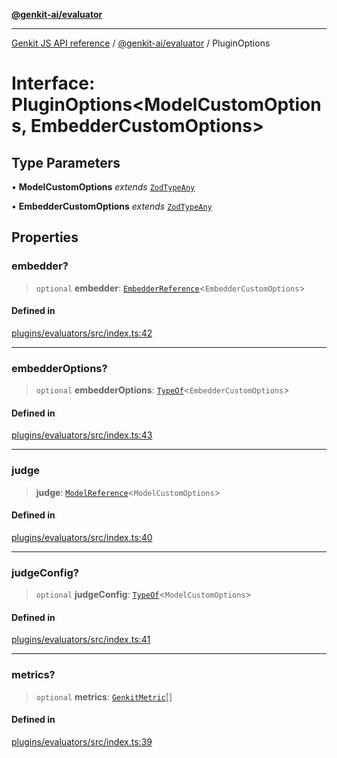 [**@genkit-ai/evaluator**](../README.md)

***

[Genkit JS API reference](../../../README.md) / [@genkit-ai/evaluator](../README.md) / PluginOptions

# Interface: PluginOptions\<ModelCustomOptions, EmbedderCustomOptions\>

## Type Parameters

• **ModelCustomOptions** *extends* [`ZodTypeAny`](../../../genkit/namespaces/z/type-aliases/ZodTypeAny.md)

• **EmbedderCustomOptions** *extends* [`ZodTypeAny`](../../../genkit/namespaces/z/type-aliases/ZodTypeAny.md)

## Properties

### embedder?

> `optional` **embedder**: [`EmbedderReference`](../../../genkit/interfaces/EmbedderReference.md)\<`EmbedderCustomOptions`\>

#### Defined in

[plugins/evaluators/src/index.ts:42](https://github.com/firebase/genkit/blob/286538acadb0c266800cfa4edc099546226d5af8/js/plugins/evaluators/src/index.ts#L42)

***

### embedderOptions?

> `optional` **embedderOptions**: [`TypeOf`](../../../genkit/namespaces/z/type-aliases/TypeOf.md)\<`EmbedderCustomOptions`\>

#### Defined in

[plugins/evaluators/src/index.ts:43](https://github.com/firebase/genkit/blob/286538acadb0c266800cfa4edc099546226d5af8/js/plugins/evaluators/src/index.ts#L43)

***

### judge

> **judge**: [`ModelReference`](../../../genkit/interfaces/ModelReference.md)\<`ModelCustomOptions`\>

#### Defined in

[plugins/evaluators/src/index.ts:40](https://github.com/firebase/genkit/blob/286538acadb0c266800cfa4edc099546226d5af8/js/plugins/evaluators/src/index.ts#L40)

***

### judgeConfig?

> `optional` **judgeConfig**: [`TypeOf`](../../../genkit/namespaces/z/type-aliases/TypeOf.md)\<`ModelCustomOptions`\>

#### Defined in

[plugins/evaluators/src/index.ts:41](https://github.com/firebase/genkit/blob/286538acadb0c266800cfa4edc099546226d5af8/js/plugins/evaluators/src/index.ts#L41)

***

### metrics?

> `optional` **metrics**: [`GenkitMetric`](../enumerations/GenkitMetric.md)[]

#### Defined in

[plugins/evaluators/src/index.ts:39](https://github.com/firebase/genkit/blob/286538acadb0c266800cfa4edc099546226d5af8/js/plugins/evaluators/src/index.ts#L39)
